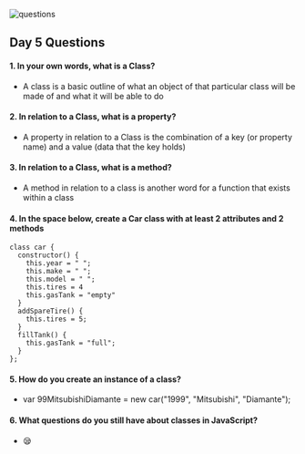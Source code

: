 ![questions](https://citydadsgroup.com/nyc/wp-content/uploads/sites/2/2017/06/questions-scrabble.jpg)

## Day 5 Questions

#### 1. In your own words, what is a Class?

- A class is a basic outline of what an object of that particular class will be made of and what it will be able to do

#### 2. In relation to a Class, what is a property?

- A property in relation to a Class is the combination of a key (or property name) and a value (data that the key holds)

#### 3. In relation to a Class, what is a method?

- A method in relation to a class is another word for a function that exists within a class

#### 4. In the space below, create a Car class with at least 2 attributes and 2 methods
```
class car {
  constructor() {
    this.year = " ";
    this.make = " ";
    this.model = " ";
    this.tires = 4
    this.gasTank = "empty"
  }
  addSpareTire() {
    this.tires = 5;
  }
  fillTank() {
    this.gasTank = "full";
  }
};
```
#### 5. How do you create an instance of a class?

- var 99MitsubishiDiamante = new car("1999", "Mitsubishi", "Diamante");

#### 6. What questions do you still have about classes in JavaScript?

- 😪
